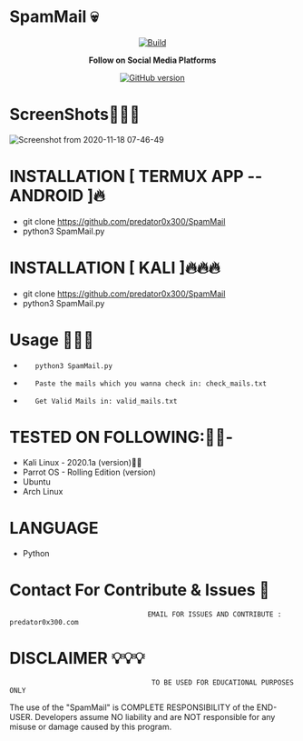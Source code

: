 <h1>SpamMail 💀</h1>
<center><a href="https://github.com/predator0x300/SpamMail"><img src="https://img.shields.io/badge/Supported%20OS-Linux%2FWindows%2FmacOS-brightgreengreen.svg" alt="Build" data-canonical-src="https://img.shields.io/badge/Supported%20OS-Linux%2FWindows%2FmacOS-brightgreengreen.svg" style="max-width:100%;"></a></center>
<p align="center">
  <b> Follow on Social Media Platforms </b>
</p>
<p align="center">
<a href="https://www.facebook.com/profile.php?id=100039477441223"><img title="GitHub version" src="https://img.shields.io/badge/-Facebook-blue" ></a> 
</p>

# ScreenShots👨🏼‍💻
![Screenshot from 2020-11-18 07-46-49](https://user-images.githubusercontent.com/57313495/99399751-1692d500-290c-11eb-9c19-cdcc493cbe8e.png)




# INSTALLATION [ TERMUX APP --ANDROID ]🔥
* git clone https://github.com/predator0x300/SpamMail
* python3 SpamMail.py

# INSTALLATION [ KALI ]🔥🔥🔥
* git clone https://github.com/predator0x300/SpamMail
* python3 SpamMail.py

# Usage 🙋🏻‍♀️
*        python3 SpamMail.py
*        Paste the mails which you wanna check in: check_mails.txt
*        Get Valid Mails in: valid_mails.txt

# TESTED ON FOLLOWING:👌🏻-
* Kali Linux - 2020.1a (version)👍🏻
* Parrot OS - Rolling Edition (version)
* Ubuntu 
* Arch Linux
# LANGUAGE 
* Python


# Contact For Contribute & Issues 📲

                                      EMAIL FOR ISSUES AND CONTRIBUTE : predator0x300.com

# DISCLAIMER 💡💡💡
                                       TO BE USED FOR EDUCATIONAL PURPOSES ONLY

The use of the "SpamMail" is COMPLETE RESPONSIBILITY of the END-USER. Developers assume NO liability and are NOT responsible for any misuse or damage caused by this program. 



